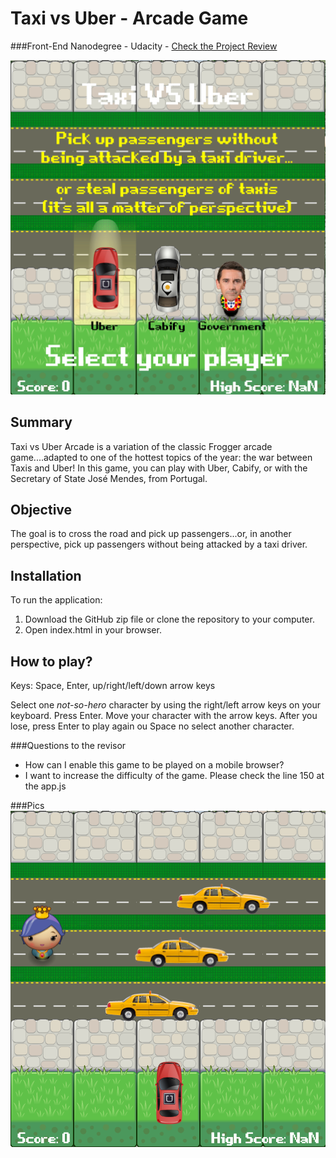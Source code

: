 # Taxi vs Uber - Arcade Game
###Front-End Nanodegree - Udacity - [Check the Project Review](https://review.udacity.com/#!/reviews/260178/shared)

![game](https://github.com/inesarmadabras/TaxiVSUber_Arcade/blob/master/img0.png)

## Summary
Taxi vs Uber Arcade is a variation of the classic Frogger arcade game....adapted to one of the hottest topics of the year: the war between Taxis and Uber! In this game, you can play with Uber, Cabify, or with the Secretary of State José Mendes, from Portugal.

## Objective
The goal is to cross the road and pick up passengers...or, in another perspective, pick up passengers without being attacked by a taxi driver.

## Installation
To run the application:

1. Download the GitHub zip file or clone the repository to your computer.
2. Open index.html in your browser.

## How to play?
Keys: Space, Enter, up/right/left/down arrow keys

Select one _not-so-hero_ character by using the right/left arrow keys on your keyboard. Press Enter.
Move your character with the arrow keys.
After you lose, press Enter to play again ou Space no select another character.

###Questions to the revisor
* How can I enable this game to be played on a mobile browser?
* I want to increase the difficulty of the game. Please check the line 150 at the app.js

###Pics
![gameplay](https://github.com/inesarmadabras/TaxiVSUber_Arcade/blob/master/img1.png)
